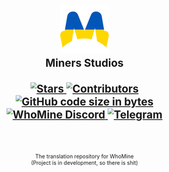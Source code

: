 <div align="center">
  <h1>
    <a href="https://minersstudios.com">
      <img alt="MinersStudios" src="https://raw.githubusercontent.com/MinersStudios/.github/main/assets/logos/logo_ua.svg" width="128">
    </a>
    <br>
    Miners Studios
    <br><br>
    <div>
      <a href="https://github.com/MinersStudios/MSTranslations/stargazers">
        <img alt="Stars" src="https://img.shields.io/github/stars/MinersStudios/MSTranslations?style=for-the-badge&color=FFF2CC&labelColor=302D41">
      </a>
      <a href="https://github.com/MinersStudios/MSTranslations/contributors">
        <img alt="Contributors" src="https://img.shields.io/github/contributors/MinersStudios/MSTranslations?style=for-the-badge&color=d5c3f0&labelColor=302D41">
      </a>
      <a href="#">
        <img alt="GitHub code size in bytes" src="https://staging.shields.io/github/directory-file-count/MinersStudios/MSTranslations?style=for-the-badge&label=TRANSLATIONS&logo=googletranslate&color=a6da95&labelColor=302D41&logoColor=d9e0ee">
      </a>
      <br>
      <a href="https://whomine.net/discord">
        <img alt="WhoMine Discord" src="https://img.shields.io/discord/928575868643733535?style=for-the-badge&label=WhoMine&logo=discord&color=C9CBFF&logoColor=d9e0ee&labelColor=302d41">
      </a>
      <a href="https://whomine.net/telegram">
        <img alt="Telegram" src="https://img.shields.io/badge/telegram-black?logo=Telegram&style=for-the-badge&color=C9CBFF&logoColor=d9e0ee&labelColor=302d41">
      </a>
    </div>
    <br>
  </h1>
  <br>

  <p>
    The translation repository for WhoMine<br>
    (Project is in development, so there is shit)
  </p>
</div>

